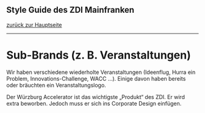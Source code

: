 ## Style Guide des ZDI Mainfranken
[zurück zur Hauptseite](Readme.md)

---

# Sub-Brands (z. B. Veranstaltungen)
Wir haben verschiedene wiederholte Veranstaltungen (Ideenflug, Hurra ein Problem, Innovations-Challenge, WACC …). Einige davon haben bereits oder bräuchten ein Veranstaltungslogo.

Der Würzburg Accelerator ist das wichtigste „Produkt“ des ZDI. Er wird extra beworben. Jedoch muss er sich ins Corporate Design einfügen.